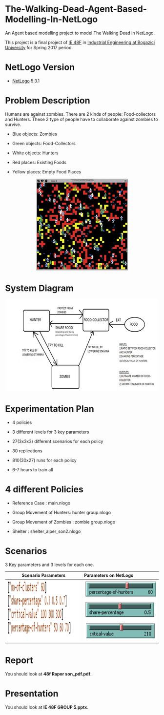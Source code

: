 # The-Walking-Dead-Agent-Based-Modelling-In-NetLogo

An Agent based modelling project to model The Walking Dead in NetLogo.

This project is a final project of [IE 48F](http://www.ie.boun.edu.tr/?q=tr/dersler/ie-48f-agent-based-modeling-and-simulation) in [Industrial Engineering at Bogazici University](http://www.ie.boun.edu.tr/) for Spring 2017 period.

# NetLogo Version

- [NetLogo](https://ccl.northwestern.edu/netlogo/5.3.1/) 5.3.1

# Problem Description

Humans are against zombies. There are 2 kinds of people: Food-collectors and Hunters. These 2 type of people have to collaborate against
zombies to survive.

- Blue objects: Zombies

- Green objects: Food-Collectors

- White objects: Hunters

- Red places: Existing Foods

- Yellow places: Empty Food Places

<p align="center">
  <img width="300" height="300" src="https://github.com/MuhammedBuyukkinaci/The-Walking-Dead-Agent-Based-Modelling-In-NetLogo/blob/master/pictures/ezgif-2-7e86ef32c2.gif">
</p>

# System Diagram

<p align="center">
  <img width="500" height="300" src="https://github.com/MuhammedBuyukkinaci/The-Walking-Dead-Agent-Based-Modelling-In-NetLogo/blob/master/pictures/system-diagram.png">
</p>

# Experimentation Plan

- 4 policies

- 3 different levels for 3 key parameters

- 27(3x3x3) different scenarios for each policy

- 30 replications

- 810(30x27) runs for each policy

- 6-7 hours to train all

# 4 different Policies

- Reference Case : main.nlogo

- Group Movement of Hunters: hunter group.nlogo

- Group Movement of Zombies : zombie group.nlogo

- Shelter : shelter_alper_son2.nlogo

# Scenarios

3 Key parameters and 3 levels for each one.

Scenario Parameters           |  Parameters on NetLogo                       
:-------------------------:|:-------------------------
<img src="https://github.com/MuhammedBuyukkinaci/The-Walking-Dead-Agent-Based-Modelling-In-NetLogo/blob/master/pictures/scenario_parameters.png" width="400" height="200">  | <img src="https://github.com/MuhammedBuyukkinaci/The-Walking-Dead-Agent-Based-Modelling-In-NetLogo/blob/master/pictures/asdasdasd.png" width="400" height="200">  

# Report

You should look at **48f Rapor son_pdf.pdf**.

# Presentation

You should look at **IE 48F GROUP 5.pptx**.


